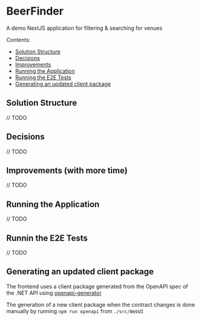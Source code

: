 # BeerFinder

A demo NextJS application for filtering & searching for venues

Contents:

- [Solution Structure](#solution-structure)
- [Decisions](#decisions)
- [Improvements](#improvements-with-more-time)
- [Running the Application](#running-the-application)
- [Running the E2E Tests](#runnin-the-e2e-tests)
- [Generating an updated client package](#generating-an-updated-client-package)

## Solution Structure

// TODO

## Decisions

// TODO

## Improvements (with more time)

// TODO

## Running the Application

// TODO

## Runnin the E2E Tests

// TODO

## Generating an updated client package

The frontend uses a client package generated from the OpenAPI spec of the .NET API using [openapi-generator](https://github.com/OpenAPITools/openapi-generator)

The generation of a new client package when the contract changes is done manually by running `npm run openapi` from `./src/WebUI`

